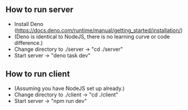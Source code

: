 ## How to run server
- Install Deno (https://docs.deno.com/runtime/manual/getting_started/installation/)
- (Deno is identical to NodeJS, there is no learning curve or code difference.)
- Change directory to ./server -> "cd ./server"
- Start server -> "deno task dev"

## How to run client
- (Assuming you have NodeJS set up already.)
- Change directory to ./client -> "cd ./client"
- Start server -> "npm run dev"
